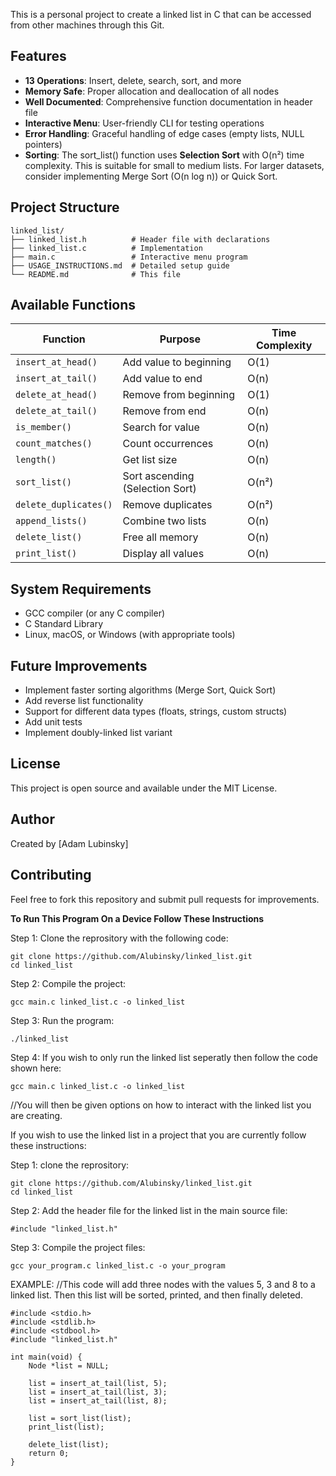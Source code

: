 This is a personal project to create a linked list in C that can be accessed from other machines through this Git.

## Features

- **13 Operations**: Insert, delete, search, sort, and more
- **Memory Safe**: Proper allocation and deallocation of all nodes
- **Well Documented**: Comprehensive function documentation in header file
- **Interactive Menu**: User-friendly CLI for testing operations
- **Error Handling**: Graceful handling of edge cases (empty lists, NULL pointers)
- **Sorting**: The sort_list() function uses **Selection Sort** with O(n²) time complexity.
This is suitable for small to medium lists. For larger datasets, consider
implementing Merge Sort (O(n log n)) or Quick Sort.

## Project Structure
```
linked_list/
├── linked_list.h          # Header file with declarations
├── linked_list.c          # Implementation
├── main.c                 # Interactive menu program
├── USAGE_INSTRUCTIONS.md  # Detailed setup guide
└── README.md              # This file
```

## Available Functions

| Function | Purpose | Time Complexity |
|----------|---------|-----------------|
| `insert_at_head()` | Add value to beginning | O(1) |
| `insert_at_tail()` | Add value to end | O(n) |
| `delete_at_head()` | Remove from beginning | O(1) |
| `delete_at_tail()` | Remove from end | O(n) |
| `is_member()` | Search for value | O(n) |
| `count_matches()` | Count occurrences | O(n) |
| `length()` | Get list size | O(n) |
| `sort_list()` | Sort ascending (Selection Sort) | O(n²) |
| `delete_duplicates()` | Remove duplicates | O(n²) |
| `append_lists()` | Combine two lists | O(n) |
| `delete_list()` | Free all memory | O(n) |
| `print_list()` | Display all values | O(n) |

## System Requirements

- GCC compiler (or any C compiler)
- C Standard Library
- Linux, macOS, or Windows (with appropriate tools)

## Future Improvements

- Implement faster sorting algorithms (Merge Sort, Quick Sort)
- Add reverse list functionality
- Support for different data types (floats, strings, custom structs)
- Add unit tests
- Implement doubly-linked list variant

## License

This project is open source and available under the MIT License.

## Author

Created by [Adam Lubinsky]

## Contributing

Feel free to fork this repository and submit pull requests for improvements.


**To Run This Program On a Device Follow These Instructions**

Step 1:
Clone the reprository with the following code:
~~~
git clone https://github.com/Alubinsky/linked_list.git
cd linked_list
~~~

Step 2:
Compile the project:
~~~
gcc main.c linked_list.c -o linked_list
~~~

Step 3:
Run the program:
~~~
./linked_list
~~~

Step 4:
If you wish to only run the linked list seperatly then follow the code shown here:
~~~
gcc main.c linked_list.c -o linked_list
~~~

//You will then be given options on how to interact with the linked list you are creating. 

If you wish to use the linked list in a project that you are currently follow these instructions:

Step 1: 
clone the reprository:
~~~
git clone https://github.com/Alubinsky/linked_list.git
cd linked_list
~~~

Step 2:
Add the header file for the linked list in the main source file:
~~~
#include "linked_list.h"
~~~

Step 3:
Compile the project files:
~~~
gcc your_program.c linked_list.c -o your_program
~~~

EXAMPLE:
//This code will add three nodes with the values 5, 3 and 8 to a linked list. Then this list will be sorted, printed, and then finally deleted.

```
#include <stdio.h>
#include <stdlib.h>
#include <stdbool.h>
#include "linked_list.h"

int main(void) {
    Node *list = NULL;
    
    list = insert_at_tail(list, 5);
    list = insert_at_tail(list, 3);
    list = insert_at_tail(list, 8);
    
    list = sort_list(list);
    print_list(list);
    
    delete_list(list);
    return 0;
}
```
